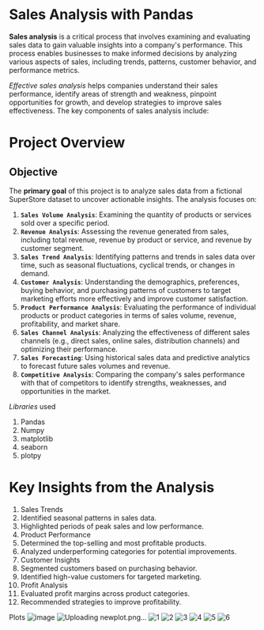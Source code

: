 # Sales Analysis with Pandas
**Sales analysis** is a critical process that involves examining and evaluating sales data to gain valuable insights into a company's performance. This process enables businesses to make informed decisions by analyzing various aspects of sales, including trends, patterns, customer behavior, and performance metrics.

*Effective sales analysis* helps companies understand their sales performance, identify areas of strength and weakness, pinpoint opportunities for growth, and develop strategies to improve sales effectiveness. The key components of sales analysis include:
# Project Overview
## Objective

The **primary goal** of this project is to analyze sales data from a fictional SuperStore dataset to uncover actionable insights. 
The analysis focuses on:

1. **`Sales Volume Analysis`**: Examining the quantity of products or services sold over a specific period.
2. **`Revenue Analysis`**: Assessing the revenue generated from sales, including total revenue, revenue by product or service, and revenue by customer segment.
3. **`Sales Trend Analysis`**: Identifying patterns and trends in sales data over time, such as seasonal fluctuations, cyclical trends, or changes in demand.
4. **`Customer Analysis`**: Understanding the demographics, preferences, buying behavior, and purchasing patterns of customers to target marketing efforts more effectively and improve customer satisfaction.
5. **`Product Performance Analysis`**: Evaluating the performance of individual products or product categories in terms of sales volume, revenue, profitability, and market share.
6. **`Sales Channel Analysis`**: Analyzing the effectiveness of different sales channels (e.g., direct sales, online sales, distribution channels) and optimizing their performance.
7. **`Sales Forecasting`**: Using historical sales data and predictive analytics to forecast future sales volumes and revenue.
8. **`Competitive Analysis`**: Comparing the company's sales performance with that of competitors to identify strengths, weaknesses, and opportunities in the market.

*Libraries* used
1. Pandas
2. Numpy
3. matplotlib
4. seaborn
5. plotpy

# Key Insights from the Analysis
1. Sales Trends
  1. Identified seasonal patterns in sales data.
  2. Highlighted periods of peak sales and low performance.
2. Product Performance
  1. Determined the top-selling and most profitable products.
  2. Analyzed underperforming categories for potential improvements.
3. Customer Insights
  1. Segmented customers based on purchasing behavior.
  2. Identified high-value customers for targeted marketing.
4. Profit Analysis
  1. Evaluated profit margins across product categories.
  2. Recommended strategies to improve profitability.

Plots 
![image](https://github.com/user-attachments/assets/b44eda2b-29ee-49ee-a587-29878523db7b)
![Uploading newplot.png…]()
![1](https://github.com/user-attachments/assets/a9b9b817-3419-4e7b-9134-293be430852f)
![2](https://github.com/user-attachments/assets/a0c28d42-27b2-473a-82e6-41d034205286)
![3](https://github.com/user-attachments/assets/380b6cd1-afd0-4f0e-b6fd-23d9ae5772d3)
![4](https://github.com/user-attachments/assets/64dffff2-4b78-4d5b-9085-f70e1820a2eb)
![5](https://github.com/user-attachments/assets/9b0ca55a-c86b-48f2-b53f-cc2eff835cee)
![6](https://github.com/user-attachments/assets/28681c17-7cb9-4332-a6b9-c943d9fc968d)

